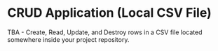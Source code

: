 # CRUD Application (Local CSV File)

TBA - Create, Read, Update, and Destroy rows in a CSV file located somewhere inside your project repository.
